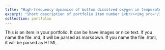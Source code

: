 ```yaml
---
title: "High‐frequency dynamics of bottom dissolved oxygen in temperate shelf seas: The joint role of tidal mixing and sediment oxygen demand"
excerpt: "Short description of portfolio item number 1<br/><img src='/images/portfolio_s1.png'>"
collection: portfolio
---
```


This is an item in your portfolio. It can be have images or nice text. If you name the file .md, it will be parsed as markdown. If you name the file .html, it will be parsed as HTML. 
